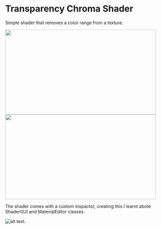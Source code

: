 # Transparency Chroma Shader

Simple shader that removes a color range from a texture.  

<img src="https://github.com/TutanDev/UnityPortfolio/blob/documentation/TransparentChromaShader/TransChromaOff.JPG" width="480" height="270" /> <img src="https://github.com/TutanDev/UnityPortfolio/blob/documentation/TransparentChromaShader/TransChromaOn.JPG" width="480" height="270" />

The shader comes with a custom inspactor, creating this I learnt abote ShaderGUI and MaterialEditor classes.

![alt text](https://github.com/TutanDev/UnityPortfolio/blob/documentation/TransparentChromaShader/TransChromaEditor.JPG).
